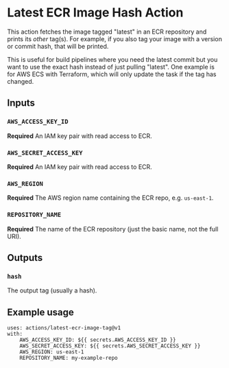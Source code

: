 # Latest ECR Image Hash Action

This action fetches the image tagged "latest" in an ECR repository and prints its *other* tag(s). For example, if you also tag your image with a version or commit hash, that will be printed.

This is useful for build pipelines where you need the latest commit but you want to use the exact hash instead of just pulling "latest". One example is for AWS ECS with Terraform, which will only update the task if the tag has changed.

## Inputs

### `AWS_ACCESS_KEY_ID`

**Required** An IAM key pair with read access to ECR.

### `AWS_SECRET_ACCESS_KEY`

**Required** An IAM key pair with read access to ECR.

### `AWS_REGION`

**Required** The AWS region name containing the ECR repo, e.g. `us-east-1`.

### `REPOSITORY_NAME`

**Required** The name of the ECR repository (just the basic name, not the full URI).

## Outputs

### `hash`

The output tag (usually a hash).

## Example usage

```
uses: actions/latest-ecr-image-tag@v1
with:
    AWS_ACCESS_KEY_ID: ${{ secrets.AWS_ACCESS_KEY_ID }}
    AWS_SECRET_ACCESS_KEY: ${{ secrets.AWS_SECRET_ACCESS_KEY }}
    AWS_REGION: us-east-1
    REPOSITORY_NAME: my-example-repo
```
